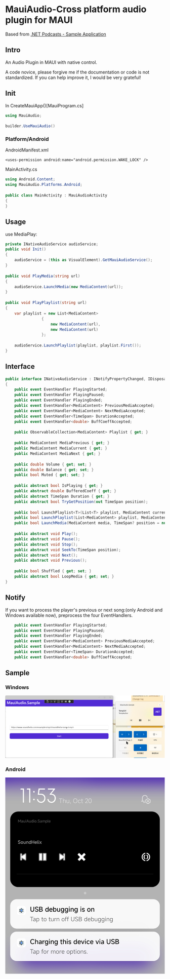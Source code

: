 # MauiAudio-Cross platform audio plugin for MAUI

Based from [.NET Podcasts - Sample Application](https://github.com/microsoft/dotnet-podcasts#net-podcasts---sample-application)

## Intro

An Audio Plugin in MAUI with native control.

A code novice, please forgive me if the documentation or code is not standardized. If you can help improve it, I would be very grateful!

## Init

In CreateMauiApp()[MauiProgram.cs]

```c#
using MauiAudio;

builder.UseMauiAudio()
```

### Platform/Android

AndroidManifest.xml

```
<uses-permission android:name="android.permission.WAKE_LOCK" />
```

MainActivity.cs

```c#
using Android.Content;
using MauiAudio.Platforms.Android;

public class MainActivity : MauiAudioActivity
{
}
```

## Usage
use MediaPlay:

```c#
private INativeAudioService audioService;
public void Init()
{
    audioService = (this as VisualElement).GetMauiAudioService();
}

public void PlayMedia(string url)
{
    audioService.LaunchMedia(new MediaContent(url));
}

public void PlayPlaylist(string url)
{
    var playlist = new List<MediaContent>
                {
                    new MediaContent(url),
                    new MediaContent(url)
                };

    audioService.LaunchPlaylist(playlist, playlist.First());
}
```

## Interface

```c#
public interface INativeAudioService : INotifyPropertyChanged, IDisposable
{
    public event EventHandler PlayingStarted;
    public event EventHandler PlayingPaused;
    public event EventHandler PlayingEnded;
    public event EventHandler<MediaContent> PreviousMediaAccepted;
    public event EventHandler<MediaContent> NextMediaAccepted;
    public event EventHandler<TimeSpan> DurationAccepted;
    public event EventHandler<double> BuffCoeffAccepted;

    public ObservableCollection<MediaContent> Playlist { get; }

    public MediaContent MediaPrevious { get; }
    public MediaContent MediaCurrent { get; }
    public MediaContent MediaNext { get; }

    public double Volume { get; set; }
    public double Balance { get; set; }
    public bool Muted { get; set; }

    public abstract bool IsPlaying { get; }
    public abstract double BufferedCoeff { get; }
    public abstract TimeSpan Duration { get; }
    public abstract bool TryGetPosition(out TimeSpan position);

    public bool LaunchPlaylist<T>(List<T> playlist, MediaContent currentMedia, TimeSpan? position = null) where T : MediaContent;
    public bool LaunchPlaylist(List<MediaContent> playlist, MediaContent currentMedia, TimeSpan? position = null);
    public bool LaunchMedia(MediaContent media, TimeSpan? position = null);

    public abstract void Play();
    public abstract void Pause();
    public abstract void Stop();
    public abstract void SeekTo(TimeSpan position);
    public abstract void Next();
    public abstract void Previous();

    public bool Shuffled { get; set; }
    public abstract bool LoopMedia { get; set; }
}
```
## Notify

If you want to process the player's previous or next song:(only Android and Windows available now), preprocess the four EventHandlers.

```c#
    public event EventHandler PlayingStarted;
    public event EventHandler PlayingPaused;
    public event EventHandler PlayingEnded;
    public event EventHandler<MediaContent> PreviousMediaAccepted;
    public event EventHandler<MediaContent> NextMediaAccepted;
    public event EventHandler<TimeSpan> DurationAccepted;
    public event EventHandler<double> BuffCoeffAccepted;
```

## Sample

### Windows

![Snipaste_2022-10-11_21-35-57](https://github.com/BeautifulPilgrim/MauiAudio/raw/master/README.assets/Snipaste_2022-10-11_21-35-57.png)

### Android

![sample_android](https://github.com/BeautifulPilgrim/MauiAudio/raw/master/README.assets/sample_android.jpg)
